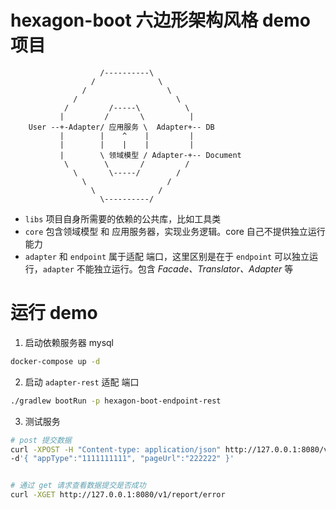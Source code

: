 # hexagon-boot 六边形架构风格 demo 项目

```    
                    /----------\
                  /              \
                /                  \
              /                      \
            /         /-----\          \
           |         /       \          |  
    User --+-Adapter/ 应用服务 \  Adapter+-- DB
           |        |    ^    |         |
           |        |    |    |         |
           |        \ 领域模型 / Adapter-+-- Document
            \        \       /         /
              \       \-----/        /
                \                  /
                  \              /
                    \----------/

```

* `libs` 项目自身所需要的依赖的公共库，比如工具类
* `core` 包含领域模型 和 应用服务器，实现业务逻辑。core 自己不提供独立运行能力
* `adapter` 和 `endpoint` 属于适配 端口，这里区别是在于 `endpoint` 可以独立运行，`adapter` 不能独立运行。包含 *Facade、Translator、Adapter* 等

# 运行 demo

1. 启动依赖服务器 mysql
```bash
docker-compose up -d
```

2. 启动 `adapter-rest` 适配 端口
```bash
./gradlew bootRun -p hexagon-boot-endpoint-rest
```

3. 测试服务

```bash
# post 提交数据
curl -XPOST -H "Content-type: application/json" http://127.0.0.1:8080/v1/report/error \
-d'{ "appType":"1111111111", "pageUrl":"222222" }'


# 通过 get 请求查看数据提交是否成功
curl -XGET http://127.0.0.1:8080/v1/report/error 

```